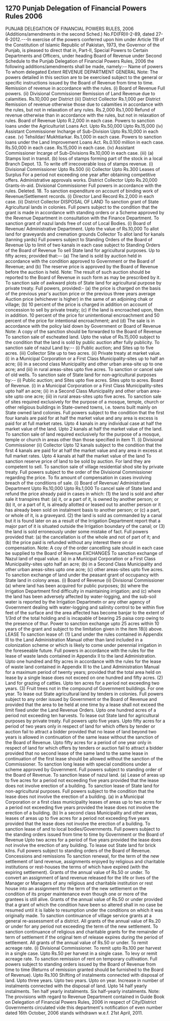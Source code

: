 ## 1270 Punjab Delegation of Financial Powers Rules 2006
 
PUNJAB DELEGATION OF FINANCIAL
POWERS RULES, 2006
(Additions/amendments in the second Sched.)
No.FD(FR)II-2-89, dated 27-6-2012.---In exercise of the powers conferred upon him under Article 119 of the Constitution of Islamic Republic of Pakistan, 1973, the Governor of the Punjab, is pleased to direct that in, Part-II, Special Powers to Certain Departments and Officers, under heading Board of Revenue under Second Schedule to the Punjab Delegation of Financial Powers Rules, 2006 the following additions/amendments shall be made, namely:--
Name of powers
To whom delegated
Extent
REVENUE DEPARTMENT GENERAL
Note: The powers detailed in this section are to be exercised subject to the general or specific instructions issued by the Board of Revenue from time to time.
Remission of revenue in accordance with the rules.
(i) Board of Revenue
Full powers.
(ii) Divisional Commissioner
Remission of Land Revenue due to calamities.
Rs.10,000 per District
(iii) District Collector
Rs.1,000 per District
Remission of revenue otherwise those due to calamities in accordance with the rules, but not in relaxation of any rules.
Rs.2,000
Rs.1,000
Refund of revenue otherwise than in accordance with the rules, but not in relaxation of rules.
Board of Revenue
Upto R.2,000 in each case.
Powers to sanction loans under the Agriculturist Loans Act.
Upto Rs.50,000
Upto Rs.15,000
(iv) Assistant Commissioner Incharge of Sub-Division
Upto Rs.10,000 in each case.
(v) Tehsildar/ Mukhtiarkar.
Rs.1,000 in each case.
Powers to sanction loans under the Land Improvement Loans Act.
Rs.0.100 million in each case.
Rs.50,000 in each case.
Rs.15,000 in each case.
(iv) Assistant Commissioner Incarge of Sub-Divisions
Rs.10,000 in each case.
(iii) (a) Stamps lost in transit.
(b) loss of stamps forming part of the stock in a local Branch Depot. 13.
To write off irrecoverable loss of stamps revenue.
(i) Divisional Commissioner
Upto Rs.500
(ii) Collector
Upto Rs.300
Leases of Surplus
For a period not exceeding one year after obtaining competitive offers.
Administrative approvals works.
District Collector
Upto Rs.20,000
Grants-in-aid.
Divisional Commissioner
Full powers in accordance with the rules.
Deleted. 18.
To sanction expenditure on account of binding work of Revenue/Settlement records.
(i) Director Land Record
Rs.2,000 in each case.
(ii) District Collector
DISPOSAL OF LAND
To sanction grant of State Agricultural lands in colonies.
Full powrs subject to the condition that the grant is made in accordance with standing orders or a Scheme approved by the Revenue Department in consultation with the Finance Department.
To sanction grant of nazul lands free of cost of Local Bodies.
(i) Board of Revenue/ Administrative Department.
Upto the value of Rs.10,000
To allot land for graveyards and cremation grounds
Collector
To allot land for kanals (tanning yards)
Full powers subject to Standing Orders of the Board of Revenue
Up to limit of two kanals in each case subject to Standing Orders of the Board of Revenue
To sell State land for agricultural purposes.
Up to fifty acres; provided that:-- (a) The land is sold by auction held in accordance with the condition approved to Government or the Board of Revenue; and (b) The reserve price is approved by the Board of Revenue before the auction is held. Note: The result of such auction should be reported to the Board of Revenue in such form as may be prescribed by it.
To sanction sale of awkward plots of State land for agricultural purpose by private treaty.
Full powers, provided:- (a) the price is charged on the basis of the previous year's auction price or the previous three years average Auction price (whichever is higher) in the same of an adjoining chak or village; (b) 10 percent of the price is charged in addition on account of concession to sell by private treaty; (c) if the land is encroached upon, then in addition. 10 percent of the price for unintentional encroachment and 50 percent of the price for intentional encroachment; and (d) The sale is in accordance with the policy laid down by Government or Board of Revenue Note: A copy of the sanction should be forwarded to the Board of Revenue
To sanction sale of escheated land.
Upto the value of Rs.15,000 subject to the condition that the land is sold by public auction after fully publicity.
To sanction sale of nazul Land by:-- (i) Public auction; and
Sites up to five acres.
(iii) Collector
Site up to two acres.
(ii) Private treaty at market value.
(i) in a Municipal Corporation or a First Class Municipality-sites up to half an acre; (ii) in a second class Municipality and other urban area-site up to one acre; and (iii) in rural areas-sites upto five acres.
To sanction or cancel sale of old wells.
To sanction sale of State land for non-agricultural purposes by:-- (i) Public auction; and
Sites upto five acres.
Sites upto to acres.
Board of Revenue.
(i) in a Municipal Corporation or a First Class Municipality-sites upto half an acre; (ii) in a Second Class Municipality and other urban area-site upto one acre; (iii) in rural areas-sites upto five acres.
To sanction sale of sites required exclusively for the purpose of a mosque, temple, church or other religious buildings in State-owned towns, i.e. towns built mainly on State owned land colonies.
Full powers subject to the condition that the first four kanals are paid for at half the market value and any area is excess is paid for at full market rates.
Upto 4 kanals in any individual case at half the market value of the land.
Upto 2 kanals at half the market value of the land.
To sanction sale of land required exclusively for the purpose of a mosque, temple or church in areas other than those specified in item 11.
(i) Divisional Commissioner (ii) Collector
Upto 12 kanals subject to the condition that the first 4 kanals are paid for at half the market value and any area in excess at full market rates. Upto 4 kanals at half the market value of the land
To sanction reserve price of land to be sold by auction.
For land they are competent to sell.
To sanction sale of village residential shod site by private treaty.
Full powers subject to the order of the Divisional Commissioner regarding the price.
To fix amount of compensation in cases involving breach of the conditions of sale.
(i) Board of Revenue/ Administrative Department
Upto Rs.10,000
Upto Rs.1,000
To cancel sale of State land and refund the price already paid in cases in which:
(1) the land is sold and after sale it transpires that: (a) it, or a part of it, is owned by another person; or (b) it, or a part of it, is already allotted or leased out to another person or it has already been sold on instalment basis to another person; or (c) a part, or whole of it, is a graveyard. (2) the land is sold as commanded by a canal but it is found later on as a result of the Irrigation Department report that a major part of it is situated outside the Irrigation boundary of the canal; or (3) the land is sold erroneously under some mistake of fact.
Full powers provided that: (a) the cancellation is of the whole and not of part of it; and (b) the price paid is refunded without any interest there on or compensation. Note: A coy of the order cancelling sale should in each case be supplied to the Board of Revenue
EXCHANGES
To sanction exchange of Nazul land of equal value.
(a) in a Municipal Corporation or a First Class Municipality-sites upto half an acre; (b) in a Second Class Municipality and other urban areas-sites upto one acre; (c) other areas-sites upto five acres.
To sanction exchange of land under the peasant grant of occupancy with State land in colony areas.
(i) Board of Revenue (ii) Divisional Commissioner
(a) where land has been acquired for public purposes; (b) where the Irrigation Department find difficulty in maintaining irrigation; and (c) where the land has been adversely affected by water-logging, and the sub-soil water is reported by the Irrigation Departmetn or any other agency of Gvoernment dealing with water-logging and salinity control to be within five feet of the surface and the area affected has become banjar to the extent of 1/3rd of the total holding and is incapable of bearing 25 paisa corp owing to the presence of thur. Power to sanction exchange upto 25 acres within 10 years of the grant and subject to the limitation given in the item 18(i) above.
LEASE
To sanction lease of:
(1) Land under the rules contained in Appendix III to the Land Administration Manual other than land included in a colonization scheme or which is likely to come under perennial irrigation in the foreseeable future.
Full powers in accordance with the rules for the lease of waste lands contained in Appendix II to the land Administration.
Upto one hundred and fity acres in accordance with the rules for the lease of waste land contained in Appendix III to the Land Administration Manual for a maximum period of twenty years; provided that the total area held on lease by a single lease does not exceed on one hundred and fifty acres.
(2) Land for grazing of cattles.
Upto ten acres for a period not exceeding two years.
(3) Fruit trees not in the compound of Government buildings.
For one year.
To lease out State agricultural land by tenders in colonies.
Full powers subject to any order issued by Government or the Board of Revenue and provided that the area to be held at one time by a lease shall not exceed the limit fixed under the Land Revenue Orders.
Upto one hundred acres of a period not exceeding ten harvests.
To lease out State land for agricultural purposes by private treaty.
Full powers upto five years.
Upto fifty acres for a period of two years only in respect of land for which offers by tender or auction fail to attract a bidder provided that no lease of land beyond two years is allowed in continuation of the same lease without the sanction of the Board of Revenue.
Upto fifty acres for a period of one year only in respect of land for which offers by tenders or auction fail to attract a bidder provided that no second lease of the same land to the same lease in continuation of the first lease should be allowed without the sanction of the Commissioner.
To sanction long lease with special conditions under a scheme approved by Government.
Full powers subject to standing order of the Board of Revenue.
To sanction lease of nazul land.
(a) Lease of areas up to five acres for a period not exceeding five years provided that the lease does not involve erection of a building.
To sanction lease of State land for non-agricultural purposes.
Full powers subject to the condition that the lease does not involve the erection of a building.
(a) in a Municipal Corporation or a first class municipality leases of areas up to two acres for a period not exceeding five years provided the lease does not involve the erection of a building. (b) In a second class Municipality and other areas, leases of areas up to five acres for a period not exceeding five years provided that the lease does not involve the erection of a building.
To sanction lease of and to local bodies/Governments.
Full powers subject to the standing orders issued from time to time by Government or the Board of Revenue
Upto two acres for a period of five years provided the lease does not involve the erection of any building.
To lease out State land for brick kilns.
Full powers subject to standing orders of the Board of Revenue.
Concessions and remissions
To sanction renewal, for the term of the new settlement of land revenue, assignments enjoyed by religious and charitable institutions or rest-houses the terms of which have expired (with the expiring settlement).
Grants of the annual value of Rs.50 or under.
To convert an assignment of land revenue released for the life or lives of the Manager or Managers of any religious and charitable institution or rest house into an assignment for the term of the new settlement on the condition of its proper maintenance even though one or more of the grantees is still alive.
Grants of the annual value of Rs.50 or under provided that a grant of which the condition have been so altered shall in no case be resumed until it is liable to resumption under the conditions on which it was originally made.
To sanction continuance of village service grants at a general re-assessment of a district.
All grants of the annual value of Rs.20 or under for any period not exceeding the term of the new settlement.
To sanction continuance of religious and charitable grants for the remainder of term of settlement if the original tem of release expires during the period of settlement.
All grants of the annual value of Rs.50 or under.
To remit acreage rate.
(i) Divisional Commissioner.
To remit upto Rs.100 per harvest in a single case.
Upto Rs.50 per harvest in a single case.
To levy or remit acreage rate.
To sanction remission of rent on temporary cultivation.
Full powers subject to standing orders issued by the Board of Revenue from time to time (Returns of remission granted should be furnished to the Board of Revenue). Upto Rs.100
Shifting of instalments connected with disposal of land.
Upto three years.
Upto two years.
Upto on year.
Increase in number of instalments connected with the disposal of land.
Upto 14 half yearly instalments.
Ten half yearly instalments.
Six half-yearly instalments.
Note: The provisions with regard to Revenue Department contained in Guide Book on Delegation of Financial Powers Rules, 2006 in respect of City/District Governments circulated vide this department's notification of even number dated 16th October, 2006 stands withdrawn w.e.f. 21st April, 2011.

